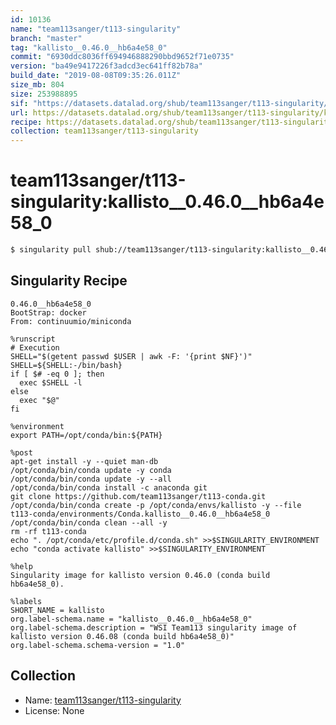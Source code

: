 ```yaml
---
id: 10136
name: "team113sanger/t113-singularity"
branch: "master"
tag: "kallisto__0.46.0__hb6a4e58_0"
commit: "6930ddc8036ff694946888290bbd9652f71e0735"
version: "ba49e9417226f3adcd3ec641ff82b78a"
build_date: "2019-08-08T09:35:26.011Z"
size_mb: 804
size: 253988895
sif: "https://datasets.datalad.org/shub/team113sanger/t113-singularity/kallisto__0.46.0__hb6a4e58_0/2019-08-08-6930ddc8-ba49e941/ba49e9417226f3adcd3ec641ff82b78a.simg"
url: https://datasets.datalad.org/shub/team113sanger/t113-singularity/kallisto__0.46.0__hb6a4e58_0/2019-08-08-6930ddc8-ba49e941/
recipe: https://datasets.datalad.org/shub/team113sanger/t113-singularity/kallisto__0.46.0__hb6a4e58_0/2019-08-08-6930ddc8-ba49e941/Singularity
collection: team113sanger/t113-singularity
---
```


# team113sanger/t113-singularity:kallisto__0.46.0__hb6a4e58_0

```bash
$ singularity pull shub://team113sanger/t113-singularity:kallisto__0.46.0__hb6a4e58_0
```

## Singularity Recipe

```singularity
0.46.0__hb6a4e58_0
BootStrap: docker
From: continuumio/miniconda

%runscript
# Execution
SHELL="$(getent passwd $USER | awk -F: '{print $NF}')"
SHELL=${SHELL:-/bin/bash}
if [ $# -eq 0 ]; then
  exec $SHELL -l
else
  exec "$@"
fi

%environment
export PATH=/opt/conda/bin:${PATH}

%post
apt-get install -y --quiet man-db
/opt/conda/bin/conda update -y conda
/opt/conda/bin/conda update -y --all
/opt/conda/bin/conda install -c anaconda git
git clone https://github.com/team113sanger/t113-conda.git
/opt/conda/bin/conda create -p /opt/conda/envs/kallisto -y --file t113-conda/environments/Conda.kallisto__0.46.0__hb6a4e58_0
/opt/conda/bin/conda clean --all -y
rm -rf t113-conda
echo ". /opt/conda/etc/profile.d/conda.sh" >>$SINGULARITY_ENVIRONMENT
echo "conda activate kallisto" >>$SINGULARITY_ENVIRONMENT

%help
Singularity image for kallisto version 0.46.0 (conda build hb6a4e58_0).

%labels
SHORT_NAME = kallisto
org.label-schema.name = "kallisto__0.46.0__hb6a4e58_0"
org.label-schema.description = "WSI Team113 singularity image of kallisto version 0.46.08 (conda build hb6a4e58_0)"
org.label-schema.schema-version = "1.0"
```

## Collection

 - Name: [team113sanger/t113-singularity](https://github.com/team113sanger/t113-singularity)
 - License: None

